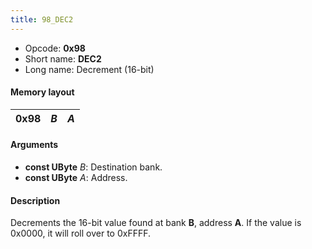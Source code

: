 ```yaml
---
title: 98_DEC2
---
```


-   Opcode: **0x98**
-   Short name: **DEC2**
-   Long name: Decrement (16-bit)

#### Memory layout

| 0x98 | *B* | *A* |
|------|-----|-----|

#### Arguments

-   **const UByte** *B*: Destination bank.
-   **const UByte** *A*: Address.

#### Description

Decrements the 16-bit value found at bank **B**, address **A**. If the value is 0x0000, it will roll over to 0xFFFF.
